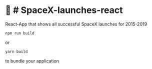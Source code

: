 # 🚀 # SpaceX-launches-react
React-App that shows all successful SpaceX launches for 2015-2019

```
npm run build
```

or

```
yarn build
```

to bundle your application
